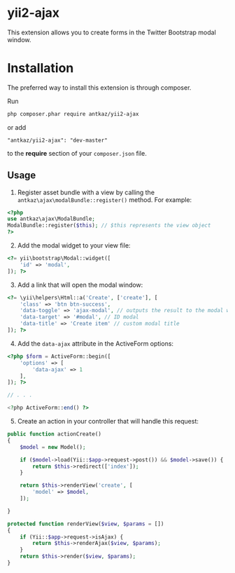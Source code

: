 # yii2-ajax

This extension allows you to create forms in the Twitter Bootstrap modal window.

# Installation

The preferred way to install this extension is through composer.

Run

```bash
php composer.phar require antkaz/yii2-ajax
```

or add

```
"antkaz/yii2-ajax": "dev-master"
```

to the **require** section of your `composer.json` file.

## Usage

1. Register asset bundle with a view by calling the `antkaz\ajax\modalBundle::register()` method. For example:

```php
<?php
use antkaz\ajax\ModalBundle;
ModalBundle::register($this); // $this represents the view object
?>
```
    
2. Аdd the modal widget to your view file:

```php
<?= yii\bootstrap\Modal::widget([
    'id' => 'modal',
]); ?>
```
    
3. Add a link that will open the modal window:

```php
<?= \yii\helpers\Html::a('Create', ['create'], [
    'class' => 'btn btn-success',
    'data-toggle' => 'ajax-modal', // outputs the result to the modal window
    'data-target' => '#modal', // ID modal
    'data-title' => 'Create item' // custom modal title
]); ?>
```
    
4. Add the `data-ajax` attribute in the ActiveForm options:

```php
<?php $form = ActiveForm::begin([
    'options' => [
        'data-ajax' => 1
    ],
]); ?>

// . . .

<?php ActiveForm::end() ?>
```
    
5. Create an action in your controller that will handle this request:

```php
public function actionCreate()
{
    $model = new Model();

    if ($model->load(Yii::$app->request->post()) && $model->save()) {
        return $this->redirect(['index']);
    }

    return $this->renderView('create', [
        'model' => $model,
    ]);

}

protected function renderView($view, $params = [])
{
    if (Yii::$app->request->isAjax) {
        return $this->renderAjax($view, $params);
    }
    return $this->render($view, $params);
}
```
